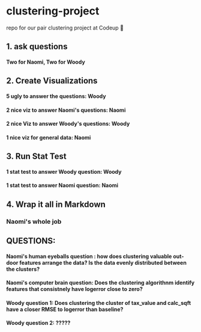 # clustering-project
repo for our pair clustering project at Codeup 🥳
## 1. ask questions
#### Two for Naomi, Two for Woody

## 2. Create Visualizations
#### 5 ugly to answer the questions: Woody
#### 2 nice viz to answer Naomi's questions: Naomi
#### 2 nice Viz to answer Woody's questions: Woody
#### 1 nice viz for general data: Naomi

## 3. Run Stat Test 
#### 1 stat test to answer Woody question: Woody
#### 1 stat test to answer Naomi question: Naomi

## 4. Wrap it all in Markdown
### Naomi's whole job
## QUESTIONS: 
#### Naomi's human eyeballs question : how does clustering valuable out-door features arrange the data? Is the data evenly distributed between the clusters?
#### Naomi's computer brain question: Does the clustering algorithnm identify features that consistnely have logerror close to zero?

#### Woody question 1: Does clustering the cluster of tax_value and calc_sqft have a closer RMSE to logerror than baseline?
#### Woody question 2: ?????